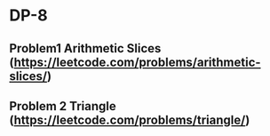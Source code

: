 # DP-8

## Problem1 Arithmetic Slices (https://leetcode.com/problems/arithmetic-slices/)


## Problem 2 Triangle (https://leetcode.com/problems/triangle/)

